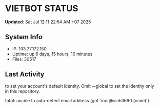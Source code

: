 # VIETBOT STATUS
**Updated**: Sat Jul 12 11:22:54 AM +07 2025

## System Info
- IP: 103.77.172.150
- Uptime: up 6 days, 15 hours, 10 minutes
- Files: 30517

## Last Activity

to set your account's default identity.
Omit --global to set the identity only in this repository.

fatal: unable to auto-detect email address (got 'root@vinh3690.(none)')
